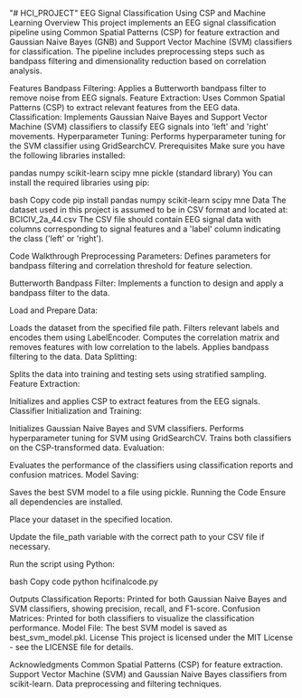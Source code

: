 "# HCI_PROJECT" 
EEG Signal Classification Using CSP and Machine Learning
Overview
This project implements an EEG signal classification pipeline using Common Spatial Patterns (CSP) for feature extraction and Gaussian Naive Bayes (GNB) and Support Vector Machine (SVM) classifiers for classification. The pipeline includes preprocessing steps such as bandpass filtering and dimensionality reduction based on correlation analysis.

Features
Bandpass Filtering: Applies a Butterworth bandpass filter to remove noise from EEG signals.
Feature Extraction: Uses Common Spatial Patterns (CSP) to extract relevant features from the EEG data.
Classification: Implements Gaussian Naive Bayes and Support Vector Machine (SVM) classifiers to classify EEG signals into 'left' and 'right' movements.
Hyperparameter Tuning: Performs hyperparameter tuning for the SVM classifier using GridSearchCV.
Prerequisites
Make sure you have the following libraries installed:

pandas
numpy
scikit-learn
scipy
mne
pickle (standard library)
You can install the required libraries using pip:

bash
Copy code
pip install pandas numpy scikit-learn scipy mne
Data
The dataset used in this project is assumed to be in CSV format and located at:
BCICIV_2a_44.csv
The CSV file should contain EEG signal data with columns corresponding to signal features and a 'label' column indicating the class ('left' or 'right').

Code Walkthrough
Preprocessing Parameters: Defines parameters for bandpass filtering and correlation threshold for feature selection.

Butterworth Bandpass Filter: Implements a function to design and apply a bandpass filter to the data.

Load and Prepare Data:

Loads the dataset from the specified file path.
Filters relevant labels and encodes them using LabelEncoder.
Computes the correlation matrix and removes features with low correlation to the labels.
Applies bandpass filtering to the data.
Data Splitting:

Splits the data into training and testing sets using stratified sampling.
Feature Extraction:

Initializes and applies CSP to extract features from the EEG signals.
Classifier Initialization and Training:

Initializes Gaussian Naive Bayes and SVM classifiers.
Performs hyperparameter tuning for SVM using GridSearchCV.
Trains both classifiers on the CSP-transformed data.
Evaluation:

Evaluates the performance of the classifiers using classification reports and confusion matrices.
Model Saving:

Saves the best SVM model to a file using pickle.
Running the Code
Ensure all dependencies are installed.

Place your dataset in the specified location.

Update the file_path variable with the correct path to your CSV file if necessary.

Run the script using Python:

bash
Copy code
python hcifinalcode.py


Outputs
Classification Reports: Printed for both Gaussian Naive Bayes and SVM classifiers, showing precision, recall, and F1-score.
Confusion Matrices: Printed for both classifiers to visualize the classification performance.
Model File: The best SVM model is saved as best_svm_model.pkl.
License
This project is licensed under the MIT License - see the LICENSE file for details.

Acknowledgments
Common Spatial Patterns (CSP) for feature extraction.
Support Vector Machine (SVM) and Gaussian Naive Bayes classifiers from scikit-learn.
Data preprocessing and filtering techniques.


